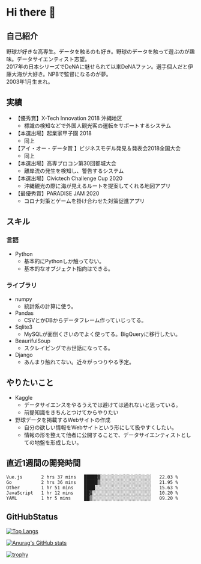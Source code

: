 # Hi there 👋
## 自己紹介
野球が好きな高専生。データを触るのも好き。野球のデータを触って遊ぶのが趣味。データサイエンティスト志望。  
2017年の日本シリーズでDeNAに魅せられて以来DeNAファン。選手個人だと伊藤大海が大好き。NPBで監督になるのが夢。  
2003年1月生まれ。

## 実績
- 【優秀賞】X-Tech Innovation 2018 沖縄地区
  - 標識の検知などで外国人観光客の運転をサポートするシステム  
- 【本選出場】起業家甲子園 2018
  - 同上
- 【アイ・オー・データ賞	】ビジネスモデル発見＆発表会2018全国大会
  - 同上
- 【本選出場】高専プロコン第30回都城大会
  - 離岸流の発生を検知し、警告するシステム
- 【本選出場】Civictech Challenge Cup 2020
  - 沖縄観光の際に海が見えるルートを提案してくれる地図アプリ
- 【最優秀賞】PARADISE JAM 2020
  - コロナ対策とゲームを掛け合わせた対策促進アプリ

## スキル
### 言語
- Python
  - 基本的にPythonしか触ってない。
  - 基本的なオブジェクト指向はできる。
### ライブラリ
- numpy
  - 統計系の計算に使う。
- Pandas
  - CSVとかDBからデータフレーム作っていじってる。
- Sqlite3
  - MySQLが面倒くさいのでよく使ってる。BigQueryに移行したい。
- BeaurifulSoup
  - スクレイピングでお世話になってる。
- Django
  - あんまり触れてない。近々がっつりやる予定。

## やりたいこと
- Kaggle
  - データサイエンスをやるうえでは避けては通れないと思っている。
  - 前提知識をきちんとつけてからやりたい
- 野球データを掲載するWebサイトの作成
  - 自分の欲しい情報をWebサイトという形にして扱やすくしたい。
  - 情報の形を整えて他者に公開することで、データサイエンティストとしての地盤を形成したい。


## 直近1週間の開発時間
<!--START_SECTION:waka-->
```text
Vue.js       2 hrs 37 mins   █████▓░░░░░░░░░░░░░░░░░░░   22.03 % 
Go           2 hrs 36 mins   █████▒░░░░░░░░░░░░░░░░░░░   21.95 % 
Other        1 hr 51 mins    ████░░░░░░░░░░░░░░░░░░░░░   15.63 % 
JavaScript   1 hr 12 mins    ██▓░░░░░░░░░░░░░░░░░░░░░░   10.20 % 
YAML         1 hr 5 mins     ██▒░░░░░░░░░░░░░░░░░░░░░░   09.20 % 
```
<!--END_SECTION:waka-->

## GitHubStatus
[![Top Langs](https://github-readme-stats.vercel.app/api/top-langs/?username=hundo303)](https://github.com/anuraghazra/github-readme-stats)

[![Anurag's GitHub stats](https://github-readme-stats.vercel.app/api?username=hundo303)](https://github.com/anuraghazra/github-readme-stats)

[![trophy](https://github-profile-trophy.vercel.app/?username=hundo303)](https://github.com/ryo-ma/github-profile-trophy)


